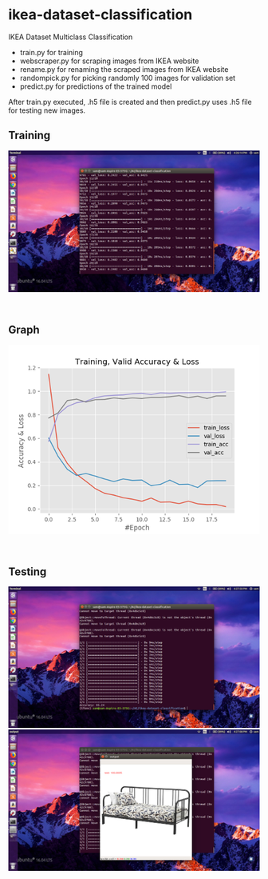 # ikea-dataset-classification
IKEA Dataset Multiclass Classification

* train.py for training 
* webscraper.py for scraping images from IKEA website
* rename.py for renaming the scraped images from IKEA website
* randompick.py for picking randomly 100 images for validation set
* predict.py for predictions of the trained model

After train.py executed, .h5 file is created and then predict.py uses .h5 file for testing new images.


## Training
![Training](https://github.com/saipothanjanjanam/ikea-dataset-classification/blob/master/results/Screenshot%20from%202019-07-29%2016-26-15.png)

&nbsp; &nbsp;

## Graph
![Graph](https://github.com/saipothanjanjanam/ikea-dataset-classification/blob/master/results/20epochs.png)

&nbsp; &nbsp;

## Testing
![Testing2](https://github.com/saipothanjanjanam/ikea-dataset-classification/blob/master/results/Screenshot%20from%202019-07-29%2016-27-50.png)
![Testing1](https://github.com/saipothanjanjanam/ikea-dataset-classification/blob/master/results/Screenshot%20from%202019-07-29%2016-27-08.png)
